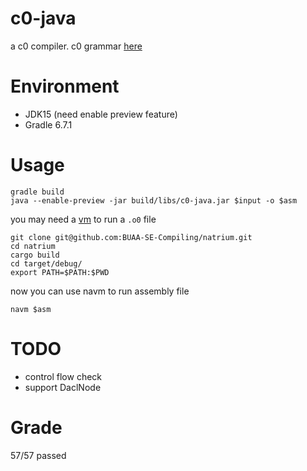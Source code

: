 # c0-java
a c0 compiler. c0 grammar [here](https://c0.karenia.cc/c0/c0.html)

# Environment
* JDK15 (need enable preview feature)
* Gradle 6.7.1

# Usage
```shell script
gradle build
java --enable-preview -jar build/libs/c0-java.jar $input -o $asm
```

you may need a [vm](https://github.com/BUAA-SE-Compiling/natrium) to run a `.o0` file
```shell script
git clone git@github.com:BUAA-SE-Compiling/natrium.git
cd natrium
cargo build
cd target/debug/
export PATH=$PATH:$PWD
```
now you can use navm to run assembly file
```
navm $asm
```

# TODO
* control flow check
* support DaclNode

# Grade
57/57 passed

